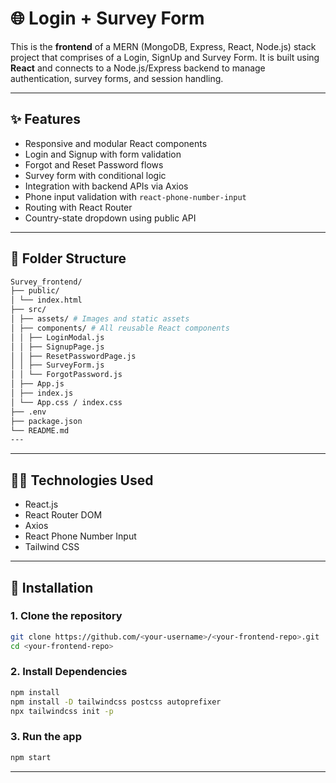 # 🌐 Login + Survey Form

This is the **frontend** of a MERN (MongoDB, Express, React, Node.js) stack project that comprises of a Login, SignUp and Survey Form. It is built using **React** and connects to a Node.js/Express backend to manage authentication, survey forms, and session handling.

---

## ✨ Features

- Responsive and modular React components
- Login and Signup with form validation
- Forgot and Reset Password flows
- Survey form with conditional logic
- Integration with backend APIs via Axios
- Phone input validation with `react-phone-number-input`
- Routing with React Router
- Country-state dropdown using public API

---

## 📁 Folder Structure
```bash
Survey_frontend/
├── public/
│ └── index.html
├── src/
│ ├── assets/ # Images and static assets
│ ├── components/ # All reusable React components
│ │ ├── LoginModal.js
│ │ ├── SignupPage.js
│ │ ├── ResetPasswordPage.js
│ │ ├── SurveyForm.js
│ │ └── ForgotPassword.js
│ ├── App.js
│ ├── index.js
│ └── App.css / index.css
├── .env
├── package.json
└── README.md
---
```
---
## 🧑‍💻 Technologies Used

- React.js
- React Router DOM
- Axios
- React Phone Number Input
- Tailwind CSS

---

## 🔧 Installation

### 1. Clone the repository

```bash
git clone https://github.com/<your-username>/<your-frontend-repo>.git
cd <your-frontend-repo>
```
### 2. Install Dependencies
```bash
npm install
npm install -D tailwindcss postcss autoprefixer
npx tailwindcss init -p
```
### 3. Run the app
```bash
npm start
```
---
